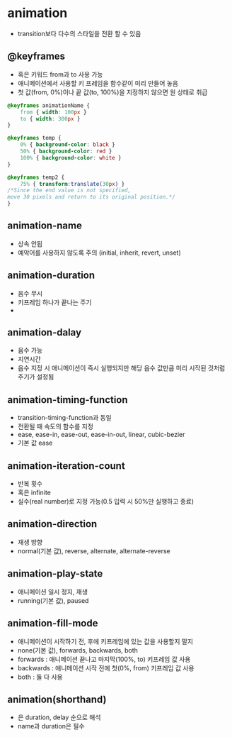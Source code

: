 # animation

- transition보다 다수의 스타일을 전환 할 수 있음

## @keyframes

- <percentage> 혹은 키워드 from과 to 사용 가능
- 애니메이션에서 사용할 키 프레임을 함수같이 미리 만들어 놓음
- 첫 값(from, 0%)이나 끝 값(to, 100%)을 지정하지 않으면 원 상태로 취급

```css
@keyframes animationName {
	from { width: 100px }
	to { width: 300px }
}

@keyframes temp {
	0% { background-color: black }
	50% { background-color: red }
	100% { background-color: white }
}

@keyframes temp2 {
	75% { transform:translate(30px) } 
/*Since the end value is not specified, 
move 30 pixels and return to its original position.*/
}
```

## animation-name

- 상속 안됨
- 예악어를 사용하지 않도록 주의 (initial, inherit, revert, unset)

## animation-duration

- <time> 음수 무시
- 키프레임 하나가 끝나는 주기
- 

## animation-dalay

- <time> 음수 가능
- 지연시간
- 음수 지정 시 애니메이션이 즉시 실행되지만 해당 음수 값만큼 미리 시작된 것처럼 주기가 설정됨

## animation-timing-function

- transition-timing-function과 동일
- 전환될 때 속도의 함수를 지정
- ease, ease-in, ease-out, ease-in-out, linear, cubic-bezier
- 기본 값 ease

## animation-iteration-count

- 반복 횟수
- <number> 혹은 infinite
- 실수(real number)로 지정 가능(0.5 입력 시 50%만 실행하고 종료)

## animation-direction

- 재생 방향
- normal(기본 값), reverse, alternate, alternate-reverse

## animation-play-state

- 애니메이션 일시 정지, 재생
- running(기본 값), paused

## animation-fill-mode

- 애니메이션이 시작하기 전, 후에 키프레임에 있는 값을 사용할지 말지
- none(기본 값), forwards, backwards, both
- forwards : 애니메이션 끝나고 마지막(100%, to) 키프레임 값 사용
- backwards : 애니메이션 시작 전에 첫(0%, from) 키프레임 값 사용
- both : 둘 다 사용

## animation(shorthand)

- <time>은 duration, delay 순으로 해석
- name과 duration은 필수